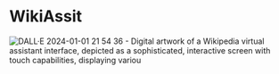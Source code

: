# WikiAssit
![DALL·E 2024-01-01 21 54 36 - Digital artwork of a Wikipedia virtual assistant interface, depicted as a sophisticated, interactive screen with touch capabilities, displaying variou](https://github.com/NeverBackPing/WikiAssit/assets/130761106/1a41f3fa-7673-4820-9ef2-cb8b698d5554)
